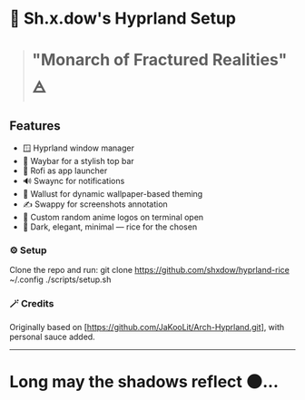 # 🖤 Sh.x.dow's Hyprland Setup

> # "Monarch of Fractured Realities" 🜁

## Features
- 🪟 Hyprland window manager
- 🍫 Waybar for a stylish top bar
- 🔎 Rofi as app launcher
- 🔊 Swaync for notifications
- 🎨 Wallust for dynamic wallpaper-based theming
- ✍️ Swappy for screenshots annotation
- 🧠 Custom random anime logos on terminal open
- 🎨 Dark, elegant, minimal — rice for the chosen

### ⚙️ Setup
Clone the repo and run:
git clone https://github.com/shxdow/hyprland-rice ~/.config
./scripts/setup.sh

### 🪄 Credits
Originally based on [https://github.com/JaKooLit/Arch-Hyprland.git], with personal sauce added.

----
# Long may the shadows reflect 🌑...
